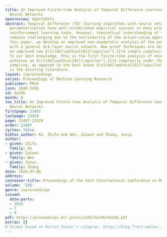 ```yaml
---
title: An Improved Finite-time Analysis of Temporal Difference Learning with Deep
  Neural Networks
openreview: dqdctVbSfs
abstract: Temporal difference (TD) learning algorithms with neural network function
  parameterization have well-established empirical success in many practical large-scale
  reinforcement learning tasks. However, theoretical understanding of these algorithms
  remains challenging due to the nonlinearity of the action-value approximation. In
  this paper, we develop an improved non-asymptotic analysis of the neural TD method
  with a general $L$-layer neural network. New proof techniques are developed and
  an improved new $\tilde{\mathcal{O}}(\epsilon^{-1})$ sample complexity is derived.
  To our best knowledge, this is the first finite-time analysis of neural TD that
  achieves an $\tilde{\mathcal{O}}(\epsilon^{-1})$ complexity under the Markovian
  sampling, as opposed to the best known $\tilde{\mathcal{O}}(\epsilon^{-2})$ complexity
  in the existing literature.
layout: inproceedings
series: Proceedings of Machine Learning Research
publisher: PMLR
issn: 2640-3498
id: ke24b
month: 0
tex_title: An Improved Finite-time Analysis of Temporal Difference Learning with Deep
  Neural Networks
firstpage: 23407
lastpage: 23429
page: 23407-23429
order: 23407
cycles: false
bibtex_author: Ke, Zhifa and Wen, Zaiwen and Zhang, Junyu
author:
- given: Zhifa
  family: Ke
- given: Zaiwen
  family: Wen
- given: Junyu
  family: Zhang
date: 2024-07-08
address:
container-title: Proceedings of the 41st International Conference on Machine Learning
volume: '235'
genre: inproceedings
issued:
  date-parts:
  - 2024
  - 7
  - 8
pdf: https://proceedings.mlr.press/v235/ke24b/ke24b.pdf
extras: []
# Format based on Martin Fenner's citeproc: https://blog.front-matter.io/posts/citeproc-yaml-for-bibliographies/
---
```

